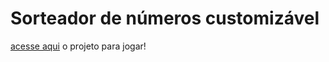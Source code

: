 # Sorteador de números customizável

[acesse aqui](https://lauraperroni.github.io/sorteador-de-numeros/) o projeto para jogar!
